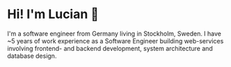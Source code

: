 # Hi! I'm Lucian 👋

I'm a software engineer from Germany living in Stockholm, Sweden. I have ~5 years of work experience as a Software Engineer building web-services involving frontend- and backend development, system architecture and database design.
